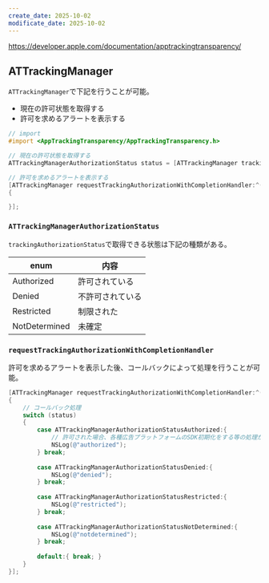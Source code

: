 ```yaml
---
create_date: 2025-10-02
modificate_date: 2025-10-02
---
```

<https://developer.apple.com/documentation/apptrackingtransparency/>

## ATTrackingManager
`ATTrackingManager`で下記を行うことが可能。

* 現在の許可状態を取得する
* 許可を求めるアラートを表示する

```objectivec
// import
#import <AppTrackingTransparency/AppTrackingTransparency.h>

// 現在の許可状態を取得する
ATTrackingManagerAuthorizationStatus status = [ATTrackingManager trackingAuthorizationStatus];

// 許可を求めるアラートを表示する
[ATTrackingManager requestTrackingAuthorizationWithCompletionHandler:^(ATTrackingManagerAuthorizationStatus status)
{

}];
```

### `ATTrackingManagerAuthorizationStatus`
`trackingAuthorizationStatus`で取得できる状態は下記の種類がある。

enum          | 内容
--------------|----------
Authorized    | 許可されている
Denied        | 不許可されている
Restricted    | 制限された
NotDetermined | 未確定

### `requestTrackingAuthorizationWithCompletionHandler`
許可を求めるアラートを表示した後、コールバックによって処理を行うことが可能。

```objectivec
[ATTrackingManager requestTrackingAuthorizationWithCompletionHandler:^(ATTrackingManagerAuthorizationStatus status)
{
    // コールバック処理
    switch (status)
    {
        case ATTrackingManagerAuthorizationStatusAuthorized:{
            // 許可された場合、各種広告プラットフォームのSDK初期化をする等の処理がここでできる
            NSLog(@"authorized");
        } break;
            
        case ATTrackingManagerAuthorizationStatusDenied:{
            NSLog(@"denied");
        } break;
            
        case ATTrackingManagerAuthorizationStatusRestricted:{
            NSLog(@"restricted");
        } break;
            
        case ATTrackingManagerAuthorizationStatusNotDetermined:{
            NSLog(@"notdetermined");
        } break;
            
        default:{ break; }
    }
}];
```